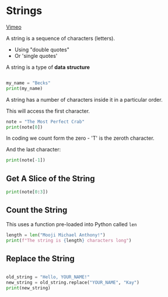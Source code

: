 # Strings

[Vimeo](https://vimeo.com/954334279/dd2abfbdd7#t=308)

A string is a sequence of characters (letters).
* Using "double quotes"
* Or 'single quotes'

A string is a type of **data structure**

```python

my_name = "Becks"
print(my_name)

````

A string has a number of characters inside it in a particular order.

This will access the first character.

```python
note = "The Most Perfect Crab"
print(note[0])
````

In coding we count form the zero - 'T' is the zeroth character.

And the last character: 

```python
print(note[-1])
````

## Get A Slice of the String

```python
print(note[0:3])
````

## Count the String

This uses a function pre-loaded into Python called `len`

```python
length = len("Mooji Michael Anthony!")
print(f"The string is {length} characters long")
````

## Replace the String

```python

old_string = "Hello, YOUR_NAME!"
new_string = old_string.replace("YOUR_NAME", "Kay")
print(new_string)

````
